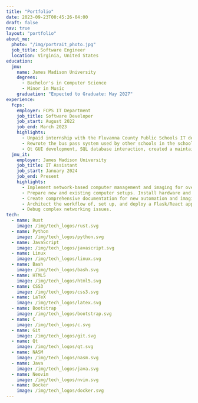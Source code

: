 ```yaml
---
title: "Portfolio"
date: 2023-09-23T00:45:26-04:00
draft: false
nav: true
layout: "portfolio"
about_me:
  photo: "/img/portrait_photo.jpg"
  job_title: Software Engineer
  location: Virginia, United States
education:
  jmu:
    name: James Madison University
    degrees:
      - Bachelor's in Computer Science
      - Minor in Music
    graduation: "Expected to Graduate: May 2027"
experience:
  fcps:
    employer: FCPS IT Department
    job_title: Software Developer
    job_start: August 2022
    job_end: March 2023
    highlights:
      - Unpaid internship with the Fluvanna County Public Schools IT department.
      - Rewrote the bus pass system used by other schools in the school system.
      - Qt GUI development, SQL database interaction, created a maintainable and well-documented codebase.
  jmu_it:
    employer: James Madison University
    job_title: IT Assistant
    job_start: January 2024
    job_end: Present
    highlights:
      - Implement network-based computer management and imaging for over 250 desktops across campus.
      - Prepare new and existing computer setups. Install hardware and software as needed.
      - Create comprehensive documentation for new automation and imaging techniques, server maintenance, and other critical services.
      - Architect the workflow of, set up, and deploy a Flask/React application with Docker on a remote server.
      - Debug complex networking issues.
tech:
  - name: Rust
    image: /img/tech_logos/rust.svg
  - name: Python
    image: /img/tech_logos/python.svg
  - name: JavaScript
    image: /img/tech_logos/javascript.svg
  - name: Linux
    image: /img/tech_logos/linux.svg
  - name: Bash
    image: /img/tech_logos/bash.svg
  - name: HTML5
    image: /img/tech_logos/html5.svg
  - name: CSS3
    image: /img/tech_logos/css3.svg
  - name: LaTeX
    image: /img/tech_logos/latex.svg
  - name: Bootstrap
    image: /img/tech_logos/bootstrap.svg
  - name: C
    image: /img/tech_logos/c.svg
  - name: Git
    image: /img/tech_logos/git.svg
  - name: Qt
    image: /img/tech_logos/qt.svg
  - name: NASM
    image: /img/tech_logos/nasm.svg
  - name: Java
    image: /img/tech_logos/java.svg
  - name: Neovim
    image: /img/tech_logos/nvim.svg
  - name: Docker
    image: /img/tech_logos/docker.svg
---
```

